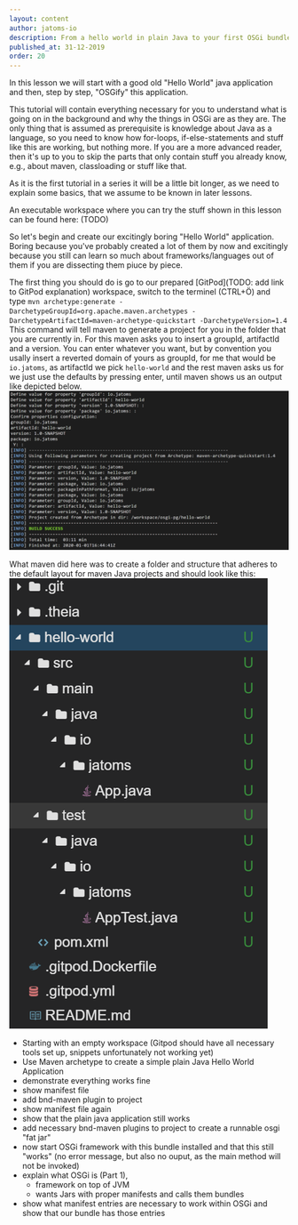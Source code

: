 ```yaml
---
layout: content
author: jatoms-io
description: From a hello world in plain Java to your first OSGi bundle
published_at: 31-12-2019
order: 20
---
```

In this lesson we will start with a good old "Hello World" java application and then, step by step, "OSGify" this application.

This tutorial will contain everything necessary for you to understand what is going on in the background and why the things in OSGi are as they are. 
The only thing that is assumed as prerequisite is knowledge about Java as a language, so you need to know how for-loops, if-else-statements and stuff like this are working, but nothing more.
If you are a more advanced reader, then it's up to you to skip the parts that only contain stuff you already know, e.g., about maven, classloading or stuff like that.

As it is the first tutorial in a series it will be a little bit longer, as we need to explain some basics, that we assume to be known in later lessons.

An executable workspace where you can try the stuff shown in this lesson can be found here: (TODO)

So let's begin and create our excitingly boring "Hello World" application.
Boring because you've probably created a lot of them by now and excitingly because you still can learn so much about frameworks/languages out of them if you are dissecting them piuce by piece.

The first thing you should do is go to our prepared [GitPod](TODO: add link to GitPod explanation) workspace, switch to the terminel (CTRL+Ö) and type `mvn archetype:generate -DarchetypeGroupId=org.apache.maven.archetypes -DarchetypeArtifactId=maven-archetype-quickstart -DarchetypeVersion=1.4`
This command will tell maven to generate a project for you in the folder that you are currently in. 
For this maven asks you to insert a groupId, artifactId and a version. 
You can enter whatever you want, but by convention you usally insert a reverted domain of yours as groupId, for me that would be `io.jatoms`, as artifactId we pick `hello-world` and the rest maven asks us for we just use the defaults by pressing enter, until maven shows us an output like depicted below.
![maven command line](images/lesson_01/maven_command_line.png)

What maven did here was to create a folder and structure that adheres to the default layout for maven Java projects and should look like this: 
![project outline](images/lesson_01/project_outline.png)

* Starting with an empty workspace (Gitpod should have all necessary tools set up, snippets unfortunately not working yet)
* Use Maven archetype to create a simple plain Java Hello World Application
* demonstrate everything works fine
* show manifest file
* add bnd-maven plugin to project 
* show manifest file again
* show that the plain java application still works 
* add necessary bnd-maven plugins to project to create a runnable osgi "fat jar"
* now start OSGi framework with this bundle installed and that this still "works" (no error message, but also no ouput, as the main method will not be invoked)
* explain what OSGi is (Part 1), 
    * framework on top of JVM
    * wants Jars with proper manifests and calls them bundles 
* show what manifest entries are necessary to work within OSGi and show that our bundle has those entries 
